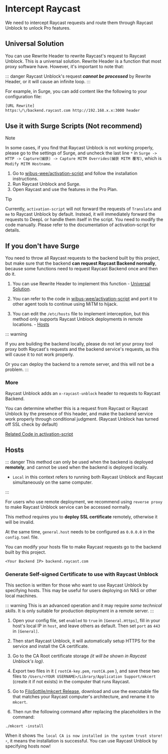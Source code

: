 # Intercept Raycast

We need to intercept Raycast requests and route them through Raycast Unblock to unlock Pro features.

## Universal Solution

You can use Rewrite Header to rewrite Raycast's request to Raycast Unblock. This is a universal solution. Rewrite Header is a function that most proxy software have. However, it's important to note that:

::: danger
Raycast Unblock's request **_cannot be processed_** by Rewrite Header, or it will cause an infinite loop.
:::

For example, in Surge, you can add content like the following to your configuration file:

```txt
[URL Rewrite]
https:\/\/backend.raycast.com http://192.168.x.x:3000 header
```

## Use it with Surge Scripts (Not recommend)

> [!NOTE]
> In some cases, if you find that Raycast Unblock is not working properly, please go to the settings of Surge, and uncheck the last line `*` in `Surge -> HTTP -> Capture(捕获) -> Capture MITM Overrides(捕获 MITM 覆写)`, which is `Modify MITM Hostname`.

1. Go to [wibus-wee/activation-script](https://github.com/wibus-wee/activation-script) and follow the installation instructions.
2. Run Raycast Unblock and Surge.
3. Open Raycast and use the features in the Pro Plan.

> [!tip]
> Currently, `activation-script` will not forward the requests of `Translate` and `me` to Raycast Unblock by default. Instead, it will immediately forward the requests to DeepL or handle them itself in the script. You need to modify the code manually. Please refer to the documentation of activation-script for details.

## If you don't have Surge

You need to throw all Raycast requests to the backend built by this project, but make sure that the backend **can request Raycast Backend normally**, because some functions need to request Raycast Backend once and then do it.

1. You can use Rewrite Header to implement this function - [Universal Solution](#universal-solution).

2. You can refer to the code in [wibus-wee/activation-script](https://github.com/wibus-wee/activation-script) and port it to other agent tools to continue using MiTM to hijack.

3. You can edit the `/etc/hosts` file to implement interception, but this method only supports Raycast Unblock deployments in remote locations. - [Hosts](#hosts)

::: warning

If you are building the backend locally, please do not let your proxy tool proxy both Raycast's requests and the backend service's requests, as this will cause it to not work properly.

Or you can deploy the backend to a remote server, and this will not be a problem.
:::

### More

Raycast Unblock adds an `x-raycast-unblock` header to requests to Raycast Backend.

You can determine whether this is a request from Raycast or Raycast Unblock by the presence of this header, and make the backend service work properly through conditional judgment. (Raycast Unblock has turned off SSL check by default)

[Related Code in activation-script](https://github.com/wibus-wee/activation-script/blob/main/src/modules/index.ts#L70-L89)

## Hosts

::: danger
This method can only be used when the backend is deployed **remotely**, and cannot be used when the backend is deployed locally.

- `Local` in this context refers to running both Raycast Unblock and Raycast simultaneously on the same computer.

:::

For users who use remote deployment, we recommend using `reverse proxy` to make Raycast Unblock service can be accessed normally.

This method requires you to **deploy SSL certificate** remotely, otherwise it will be invalid.

At the same time, `general.host` needs to be configured as `0.0.0.0` in the `config.toml` file.

You can modify your hosts file to make Raycast requests go to the backend built by this project.

```txt
<Your Backend IP> backend.raycast.com
```

### Generate Self-signed Certificate to use with Raycast Unblock

This section is written for those who want to use Raycast Unblock by specifying hosts. This may be useful for users deploying on NAS or other local machines.

::: warning
This is an advanced operation and it may require *some technical skills*. It is only suitable for production deployment in a remote server.
:::

1. Open your config file, set `enabled` to `true` in `[General.Https]`, fill in your host's local IP in `host`, and leave others as default. Then set `port` as `443` in `[General]`.

2. Then start Raycast Unblock, it will automatically setup HTTPS for the service and install the CA certificate.

3. Go to the CA Root certificate storage *(it will be shown in Raycast Unblock's log)*.

4. Export two files in it ( `rootCA-key.pem`, `rootCA.pem` ), and save these two files to `/Users/<YOUR USERNAME>/Library/Application Support/mkcert` (create it if not exists) in the computer that runs Raycast.

5. Go to [FiloSottile/mkcert Release](https://github.com/FiloSottile/mkcert/releases/tag/v1.4.4), download and use the executable file that matches your Raycast computer's architecture, and rename it to `mkcert`.

6. Then run the following command after replacing the placeholders in the command:

```shell
./mkcert -install
```

When it shows `The local CA is now installed in the system trust store! ⚡️`, it means the installation is successful. You can use Raycast Unblock by specifying hosts now!
